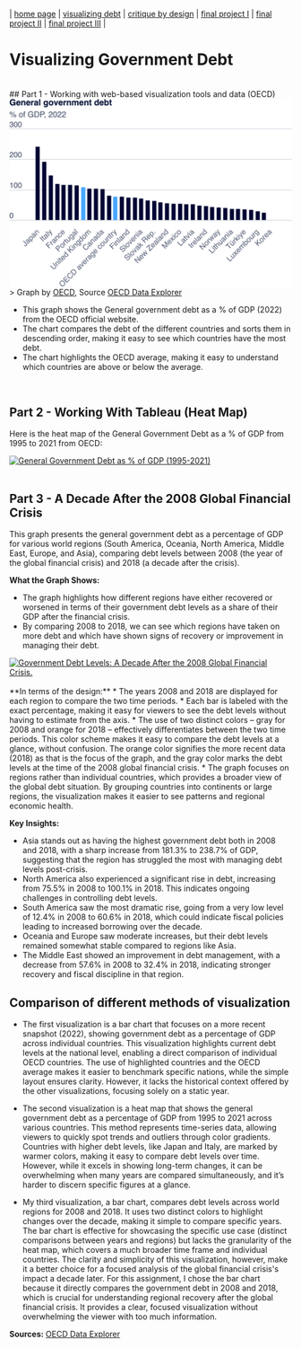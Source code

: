 | [home page](https://saylibhavsar.github.io/Data-Visualization-Projects/) | [visualizing debt](visualizing-government-debt.md) | [critique by design](critique-by-design.md) | [final project I](final-project-part-one.md) | [final project II](final-project-part-two.md) | [final project III](final-project-part-three.md) |

# Visualizing Government Debt
<br>
## Part 1 - Working with web-based visualization tools and data (OECD)
<img src="Images/government-debt.png" alt="Government Debt OECD" width="900" align="center"/>
> Graph by <a href="https://www.oecd.org/en/data/indicators/general-government-debt.html">OECD</a>, Source <a href="https://data-explorer.oecd.org/vis?lc=en&ac=false&tm=DF_GOV_PF_YU&pg=0&snb=1&vw=tb&df[ds]=dsDisseminateFinalDMZ&df[id]=DSD_GOV%40DF_GOV_PF_YU&df[ag]=OECD.GOV.GIP&df[vs]=&pd=2007%2C&dq=A.AUT.....&to[TIME_PERIOD]=false">OECD Data Explorer</a>

* This graph shows the General government debt as a % of GDP (2022) from the OECD official website.
* The chart compares the debt of the different countries and sorts them in descending order, making it easy to see which countries have the most debt.
* The chart highlights the OECD average, making it easy to understand which countries are above or below the average.

<br>

## Part 2 - Working With Tableau (Heat Map)

Here is the heat map of the General Government Debt as a % of GDP from 1995 to 2021 from OECD:

<div class='tableauPlaceholder' id='viz1725892839384' style='position: relative'><noscript><a href='#'><img alt='General Government Debt as % of GDP (1995-2021) ' src='https:&#47;&#47;public.tableau.com&#47;static&#47;images&#47;Go&#47;Government_Debt_Part2&#47;GovernmentDebtHeatMap&#47;1_rss.png' style='border: none' /></a></noscript><object class='tableauViz'  style='display:none;'><param name='host_url' value='https%3A%2F%2Fpublic.tableau.com%2F' /> <param name='embed_code_version' value='3' /> <param name='site_root' value='' /><param name='name' value='Government_Debt_Part2&#47;GovernmentDebtHeatMap' /><param name='tabs' value='no' /><param name='toolbar' value='yes' /><param name='static_image' value='https:&#47;&#47;public.tableau.com&#47;static&#47;images&#47;Go&#47;Government_Debt_Part2&#47;GovernmentDebtHeatMap&#47;1.png' /> <param name='animate_transition' value='yes' /><param name='display_static_image' value='yes' /><param name='display_spinner' value='yes' /><param name='display_overlay' value='yes' /><param name='display_count' value='yes' /><param name='language' value='en-US' /><param name='filter' value='publish=yes' /></object></div>

<script type='text/javascript'>
  var divElement = document.getElementById('viz1725892839384');
  var vizElement = divElement.getElementsByTagName('object')[0];
  vizElement.style.width='100%';vizElement.style.height=(divElement.offsetWidth*0.75)+'px';
  var scriptElement = document.createElement('script');
  scriptElement.src = 'https://public.tableau.com/javascripts/api/viz_v1.js';
  vizElement.parentNode.insertBefore(scriptElement, vizElement);
</script>

<br>

## Part 3 - A Decade After the 2008 Global Financial Crisis

This graph presents the general government debt as a percentage of GDP for various world regions (South America, Oceania, North America, Middle East, Europe, and Asia), comparing debt levels between 2008 (the year of the global financial crisis) and 2018 (a decade after the crisis). 

**What the Graph Shows:**
* The graph highlights how different regions have either recovered or worsened in terms of their government debt levels as a share of their GDP after the financial crisis.
* By comparing 2008 to 2018, we can see which regions have taken on more debt and which have shown signs of recovery or improvement in managing their debt.

<div class='tableauPlaceholder' id='viz1725892913150' style='position: relative'><noscript><a href='#'><img alt='Government Debt Levels: A Decade After the 2008 Global Financial Crisis. ' src='https:&#47;&#47;public.tableau.com&#47;static&#47;images&#47;Go&#47;Government_Debt_Part3&#47;GovernementDebt-FinancialCrisis&#47;1_rss.png' style='border: none' /></a></noscript><object class='tableauViz'  style='display:none;'><param name='host_url' value='https%3A%2F%2Fpublic.tableau.com%2F' /> <param name='embed_code_version' value='3' /> <param name='site_root' value='' /><param name='name' value='Government_Debt_Part3&#47;GovernementDebt-FinancialCrisis' /><param name='tabs' value='no' /><param name='toolbar' value='yes' /><param name='static_image' value='https:&#47;&#47;public.tableau.com&#47;static&#47;images&#47;Go&#47;Government_Debt_Part3&#47;GovernementDebt-FinancialCrisis&#47;1.png' /> <param name='animate_transition' value='yes' /><param name='display_static_image' value='yes' /><param name='display_spinner' value='yes' /><param name='display_overlay' value='yes' /><param name='display_count' value='yes' /><param name='language' value='en-US' /><param name='filter' value='publish=yes' /></object></div>

<script type='text/javascript'>
  var divElement = document.getElementById('viz1725892913150');
  var vizElement = divElement.getElementsByTagName('object')[0];
  vizElement.style.width='100%';vizElement.style.height=(divElement.offsetWidth*0.75)+'px';
  var scriptElement = document.createElement('script');
  scriptElement.src = 'https://public.tableau.com/javascripts/api/viz_v1.js';
  vizElement.parentNode.insertBefore(scriptElement, vizElement);
</script>
<br>
**In terms of the design:**
* The years 2008 and 2018 are displayed for each region to compare the two time periods.
* Each bar is labeled with the exact percentage, making it easy for viewers to see the debt levels without having to estimate from the axis.
* The use of two distinct colors – gray for 2008 and orange for 2018 – effectively differentiates between the two time periods. This color scheme makes it easy to compare the debt levels at a glance, without confusion. The orange color signifies the more recent data (2018) as that is the focus of the graph, and the gray color marks the debt levels at the time of the 2008 global financial crisis.
* The graph focuses on regions rather than individual countries, which provides a broader view of the global debt situation. By grouping countries into continents or large regions, the visualization makes it easier to see patterns and regional economic health.

**Key Insights:**
* Asia stands out as having the highest government debt both in 2008 and 2018, with a sharp increase from 181.3% to 238.7% of GDP, suggesting that the region has struggled the most with managing debt levels post-crisis.
* North America also experienced a significant rise in debt, increasing from 75.5% in 2008 to 100.1% in 2018. This indicates ongoing challenges in controlling debt levels.
* South America saw the most dramatic rise, going from a very low level of 12.4% in 2008 to 60.6% in 2018, which could indicate fiscal policies leading to increased borrowing over the decade.
* Oceania and Europe saw moderate increases, but their debt levels remained somewhat stable compared to regions like Asia.
* The Middle East showed an improvement in debt management, with a decrease from 57.6% in 2008 to 32.4% in 2018, indicating stronger recovery and fiscal discipline in that region.

## Comparison of different methods of visualization

* The first visualization is a bar chart that focuses on a more recent snapshot (2022), showing government debt as a percentage of GDP across individual countries. This visualization highlights current debt levels at the national level, enabling a direct comparison of individual OECD countries. The use of highlighted countries and the OECD average makes it easier to benchmark specific nations, while the simple layout ensures clarity. However, it lacks the historical context offered by the other visualizations, focusing solely on a static year.

* The second visualization is a heat map that shows the general government debt as a percentage of GDP from 1995 to 2021 across various countries. This method represents time-series data, allowing viewers to quickly spot trends and outliers through color gradients. Countries with higher debt levels, like Japan and Italy, are marked by warmer colors, making it easy to compare debt levels over time. However, while it excels in showing long-term changes, it can be overwhelming when many years are compared simultaneously, and it’s harder to discern specific figures at a glance.

* My third visualization, a bar chart, compares debt levels across world regions for 2008 and 2018. It uses two distinct colors to highlight changes over the decade, making it simple to compare specific years. The bar chart is effective for showcasing the specific use case (distinct comparisons between years and regions) but lacks the granularity of the heat map, which covers a much broader time frame and individual countries. The clarity and simplicity of this visualization, however, make it a better choice for a focused analysis of the global financial crisis's impact a decade later.
For this assignment, I chose the bar chart because it directly compares the government debt in 2008 and 2018, which is crucial for understanding regional recovery after the global financial crisis. It provides a clear, focused visualization without overwhelming the viewer with too much information. 

**Sources:**
[OECD Data Explorer](https://data.oecd.org/gga/general-government-debt.htm)
